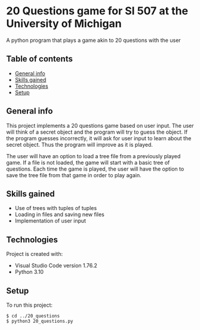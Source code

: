 # 20 Questions game for SI 507 at the University of Michigan
A python program that plays a game akin to 20 questions with the user

## Table of contents
* [General info](#general-info)
* [Skills gained](#skills-gained)
* [Technologies](#technologies)
* [Setup](#setup)

## General info
This project implements a 20 questions game based on user input. The user will think of a secret object and the program will try to guess the object. If the program guesses incorrectly, it will ask for user input to learn about the secret object. Thus the program will improve as it is played.

The user will have an option to load a tree file from a previously played game. If a file is not loaded, the game will start with a basic tree of questions. Each time the game is played, the user will have the option to save the tree file from that game in order to play again. 

## Skills gained
* Use of trees with tuples of tuples
* Loading in files and saving new files
* Implementation of user input

## Technologies
Project is created with:
* Visual Studio Code version 1.76.2
* Python 3.10
	
## Setup
To run this project:

```
$ cd ../20_questions
$ python3 20_questions.py
```
